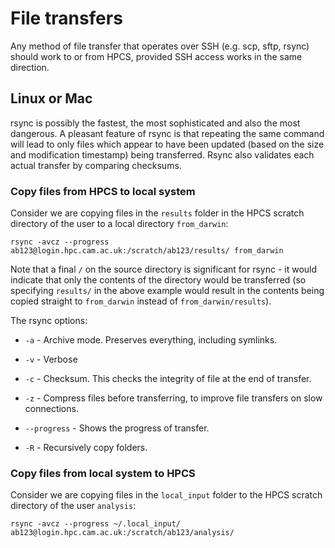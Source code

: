 # File transfers

Any method of file transfer that operates over SSH (e.g. scp, sftp, rsync) should work to or from HPCS, provided SSH access works in the same direction.

## Linux or Mac

rsync is possibly the fastest, the most sophisticated and also the most dangerous. A pleasant feature of rsync is that repeating the same command will lead to only files which appear to have been updated (based on the size and modification timestamp) being transferred. Rsync also validates each actual transfer by comparing checksums.

### Copy files from HPCS to local system

Consider we are copying files in the `results` folder in the HPCS scratch directory of the user to a local directory `from_darwin`:

`rsync -avcz --progress ab123@login.hpc.cam.ac.uk:/scratch/ab123/results/ from_darwin`

Note that a final `/` on the source directory is significant for rsync - it would indicate that only the contents of the directory would be transferred (so specifying `results/` in the above example would result in the contents being copied straight to `from_darwin` instead of `from_darwin/results`).

The rsync options:
* `-a` - Archive mode. Preserves everything, including symlinks.

* `-v` - Verbose

* `-c` - Checksum. This checks the integrity of file at the end of transfer.

* `-z` - Compress files before transferring, to improve file transfers on slow connections.

* `--progress` - Shows the progress of transfer.

* `-R` - Recursively copy folders.

### Copy files from local system to HPCS

Consider we are copying files in the `local_input` folder to the HPCS scratch directory of the user `analysis`:

`rsync -avcz --progress ~/.local_input/ ab123@login.hpc.cam.ac.uk:/scratch/ab123/analysis/`

